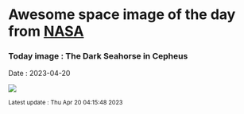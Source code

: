 
# Awesome space image of the day from [NASA](https://api.nasa.gov/)

### Today image : The Dark Seahorse in Cepheus
Date : 2023-04-20

![](https://apod.nasa.gov/apod/image/2304/Barnard-150_LRGB_HIGH-RES1024.jpg)

<small>Latest update : Thu Apr 20 04:15:48 2023</small>
        